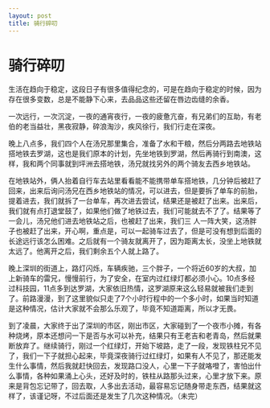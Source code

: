 ```yaml
---
layout: post
title: 骑行碎叨  
---
```


# 骑行碎叨

生活在趋向于稳定，这段日子有很多值得纪念的，可是在趋向于稳定的时候，因为存在很多变数，总是不能静下心来，去品品这些还留在唇边齿缝的余香。

一次远行，一次沉淀，一夜的通宵夜行，一夜的疲惫亢奋，有兄弟们的互助，有老伯的老当益壮，黑夜寂静，碎浪淘沙，疾风徐行，我们行走在深夜。

晚上八点多，我们四个人在汤兄那里集合，准备了水和干粮，然后分两路去地铁站搭地铁去罗湖，这也是我们原本的计划，先坐地铁到罗湖，然后再骑行到南澳，这样，我和两个同事就到坪洲去搭地铁，汤兄就找另外的两个骑友去西乡地铁站。

在地铁站外，俩人抬着自行车去站里看看能不能携带单车搭地铁，几分钟后被赶了回来，出来后询问汤兄在西乡地铁站的情况，可以进去，但是要拆了单车的前胎，提着进去，我们就拆了一台单车，再次进去尝试，结果还是被赶了出来。出来后，我们就有点打退堂鼓了，如果他们做了地铁过去，我们可能就去不了了。结果等了一会儿，汤兄他们进去地铁站之后，也被赶了出来，我们三 人一阵大笑，这汤胖子也被赶了出来，开心啊，重点是，可以一起骑车过去了，但是可没有想到后面的长途远行该怎么困难。之后就有一个骑友就离开了，因为距离太长，没坐上地铁就太远了。他离开之后，我们剩余五个人就上路了。

晚上深圳的街道上，路灯闪烁，车辆疾驰，三个胖子，一个将近60岁的大叔，加上新骑车的雷兄，慢慢前行，为了安全，在室内过红绿灯都必须小心。10点多经过科技园，11点多到达罗湖，大家依旧热情，这罗湖原来这么轻易就被我们走到了。前路漫漫，到了这里貌似只走了7个小时行程中的一个多小时，如果当时知道是这种情况，估计大家就不会那么乐观了，毕竟不知道距离，所以才无畏。

到了凌晨，大家终于出了深圳的市区，刚出市区，大家碰到了一个夜市小摊，有各种烧烤，原本还想问一下是否与水可以补充，结果只有王老吉和老青岛，然后就果断放弃了。继续骑行，刚过一个红绿灯，开始下坡路，走了一段，发现铁柱兄不见了，我们一下子就担心起来，毕竟深夜骑行过红绿灯，如果有人不见了，那还能发生什么事情，然后我就赶快回去，发现路口没人，心里一下子就咯噔了，害怕出什么事情，各种如果涌上心头，还好及时的，铁柱从路那头过来，心里才放下来。原来是背包忘记带了，回去取，人多出去活动，最容易忘记随身带走东西，结果就这样了，该谨记呀，不过后面还是发生了几次这种情况。（未完）
